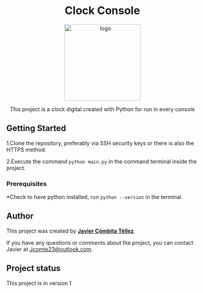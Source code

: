 
<h1 align="center">Clock Console</h1>

<p align="center"><img src="https://www.aidoos.com/static-v4.1.0/aidoos_kb/Python.png" width="200" alt="logo"></p>


<p align="center">This project is a clock digital created with Python for run in every console</p>

## Getting Started

1.Clone the repository, preferably via SSH security keys or there is also the HTTPS method.

2.Execute the command ```python main.py``` in the command terminal inside the project.

### Prerequisites
*Check to have python installed, run ```python --version``` in the terminal. 

## Author

This project was created by **[Javier Cómbita Téllez](https://github.com/jcomte23)**. 

If you have any questions or comments about the project, you can contact Javier at Jcomte23@outlook.com.

## Project status

This project is in version 1